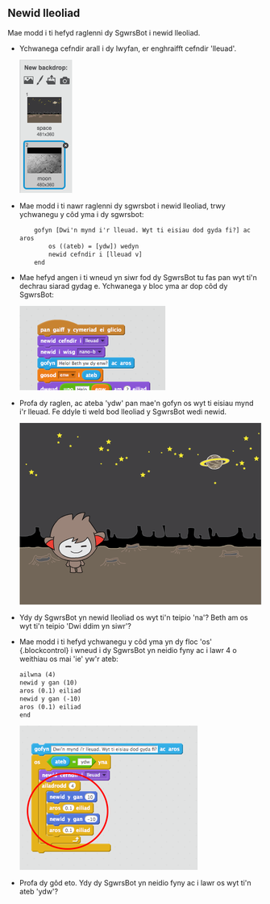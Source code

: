 ## Newid lleoliad

Mae modd i ti hefyd raglenni dy SgwrsBot i newid lleoliad.

+ Ychwanega cefndir arall i dy lwyfan, er enghraifft cefndir 'lleuad'.

	![screenshot](images/chatbot-moon.png)

+ Mae modd i ti nawr raglenni dy sgwrsbot i newid lleoliad, trwy ychwanegu y côd yma i dy sgwrsbot:

	```blocks
		gofyn [Dwi'n mynd i'r lleuad. Wyt ti eisiau dod gyda fi?] ac aros
			os ((ateb) = [ydw]) wedyn
   			newid cefndir i [lleuad v]
		end
	```

+ Mae hefyd angen i ti wneud yn siwr fod dy SgwrsBot tu fas pan wyt ti'n dechrau siarad gydag e.  Ychwanega y bloc yma ar dop côd dy SgwrsBot:

	![screenshot](images/chatbot-outside.png)

+ Profa dy raglen, ac ateba 'ydw' pan mae'n gofyn os wyt ti eisiau mynd i'r lleuad.  Fe ddyle ti weld bod lleoliad y SgwrsBot wedi newid.

	![screenshot](images/chatbot-backdrop.png)

+ Ydy dy SgwrsBot yn newid lleoliad os wyt ti'n teipio 'na'? Beth am os wyt ti'n teipio 'Dwi ddim yn siwr'?

+ Mae modd i ti hefyd ychwanegu y côd yma yn dy floc 'os' {.blockcontrol} i wneud i dy SgwrsBot yn neidio fyny ac i lawr 4 o weithiau os mai 'ie' yw'r ateb:

	```blocks
	ailwna (4)
   	newid y gan (10)
   	aros (0.1) eiliad
   	newid y gan (-10)
   	aros (0.1) eiliad
	end
	```

	![screenshot](images/chatbot-loop.png)

+ Profa dy gôd eto.  Ydy dy SgwrsBot yn neidio fyny ac i lawr os wyt ti'n ateb 'ydw'?
